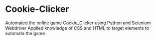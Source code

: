 # Cookie-Clicker
Automated the online game Cookie_Clicker using Python and Selenium Webdriver
Applied knowledge of CSS and HTML to target elements to automate the game
